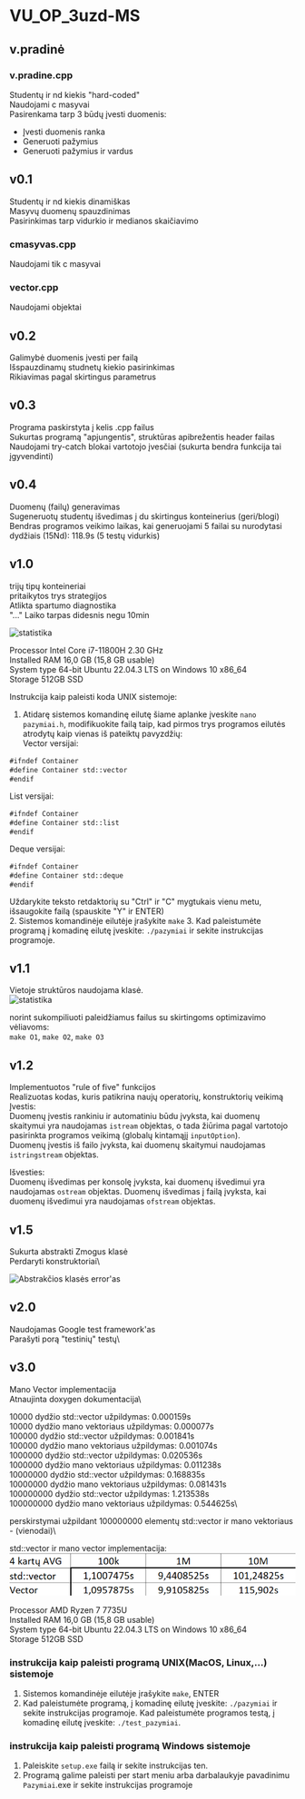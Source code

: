 # VU_OP_3uzd-MS

## v.pradinė
### v.pradine.cpp
Studentų ir nd kiekis "hard-coded"\
Naudojami c masyvai\
Pasirenkama tarp 3 būdų įvesti duomenis:
- Įvesti duomenis ranka
- Generuoti pažymius
- Generuoti pažymius ir vardus

## v0.1
Studentų ir nd kiekis dinamiškas\
Masyvų duomenų spauzdinimas\
Pasirinkimas tarp vidurkio ir medianos skaičiavimo
### cmasyvas.cpp
Naudojami tik c masyvai
### vector.cpp
Naudojami <vector> objektai

## v0.2
Galimybė duomenis įvesti per failą\
Išspauzdinamų studnetų kiekio pasirinkimas\
Rikiavimas pagal skirtingus parametrus

## v0.3
Programa paskirstyta į kelis .cpp failus\
Sukurtas programą "apjungentis", struktūras apibrežentis header failas\
Naudojami try-catch blokai vartotojo įvesčiai (sukurta bendra funkcija tai įgyvendinti)

## v0.4
Duomenų (failų) generavimas\
Sugeneruotų studentų išvedimas į du skirtingus konteinerius (geri/blogi)\
Bendras programos veikimo laikas, kai generuojami 5 failai su nurodytasi dydžiais (15Nd): 118.9s (5 testų vidurkis)

## v1.0
trijų tipų konteineriai\
pritaikytos trys strategijos\
Atlikta spartumo diagnostika\
"..." Laiko tarpas didesnis negu 10min

![statistika](statistikav1.0.png)

Processor             Intel Core i7-11800H 2.30 GHz\
Installed RAM         16,0 GB (15,8 GB usable)\
System type	64-bit    Ubuntu 22.04.3 LTS on Windows 10 x86_64\
Storage               512GB SSD

Instrukcija kaip paleisti koda UNIX sistemoje:
1. Atidarę sistemos komandinę eilutę šiame aplanke įveskite `nano pazymiai.h`, modifikuokite failą taip, kad pirmos trys programos eilutės atrodytų kaip vienas iš pateiktų pavyzdžių:\
Vector versijai:
```
#ifndef Container
#define Container std::vector
#endif
```
List versijai:
```
#ifndef Container
#define Container std::list
#endif
```
Deque versijai:
```
#ifndef Container
#define Container std::deque
#endif
```
Uždarykite teksto retdaktorių su "Ctrl" ir "C" mygtukais vienu metu, išsaugokite failą (spauskite "Y" ir ENTER)\
2. Sistemos komandinėje eilutėje įrašykite `make`
3. Kad paleistumėte programą į komadinę eilutę įveskite: `./pazymiai` ir sekite instrukcijas programoje.

## v1.1
Vietoje struktūros naudojama klasė.\
![statistika](statistikav1.1.png)

norint sukompiliuoti paleidžiamus failus su skirtingoms optimizavimo vėliavoms:\
`make O1`, `make O2`, `make O3`

## v1.2
Implementuotos "rule of five" funkcijos\
Realizuotas kodas, kuris patikrina naujų operatorių, konstruktorių veikimą\
Įvestis:\
Duomenų įvestis rankiniu ir automatiniu būdu įvyksta, kai duomenų skaitymui yra naudojamas `istream` objektas, o tada žiūrima pagal vartotojo pasirinkta programos veikimą (globalų kintamąjį `inputOption`).\
Duomenų įvestis iš failo įvyksta, kai duomenų skaitymui naudojamas `istringstream` objektas.

Išvesties:\
Duomenų išvedimas per konsolę įvyksta, kai duomenų išvedimui yra naudojamas `ostream` objektas.
Duomenų išvedimas į failą įvyksta, kai duomenų išvedimui yra naudojamas `ofstream` objektas.

## v1.5
Sukurta abstrakti Zmogus klasė\
Perdaryti konstruktoriai\

![Abstrakčios klasės error'as](AbstraktusZmogus.jpg)

## v2.0
Naudojamas Google test framework'as\
Parašyti porą "testinių" testų\

## v3.0
Mano Vector implementacija\
Atnaujinta doxygen dokumentacija\


10000 dydžio std::vector užpildymas: 0.000159s\
10000 dydžio mano vektoriaus užpildymas: 0.000077s\
100000 dydžio std::vector užpildymas: 0.001841s\
100000 dydžio mano vektoriaus užpildymas: 0.001074s\
1000000 dydžio std::vector užpildymas: 0.020536s\
1000000 dydžio mano vektoriaus užpildymas: 0.011238s\
10000000 dydžio std::vector užpildymas: 0.168835s\
10000000 dydžio mano vektoriaus užpildymas: 0.081431s\
100000000 dydžio std::vector užpildymas: 1.213538s\
100000000 dydžio mano vektoriaus užpildymas: 0.544625s\

perskirstymai užpildant 100000000 elementų std::vector ir mano vektoriaus - (vienodai)\

std::vector ir mano vector implementacija:
![v3.0 statistika](statistikav3.0.png)

Processor             AMD Ryzen 7 7735U\
Installed RAM         16,0 GB (15,8 GB usable)\
System type	64-bit    Ubuntu 22.04.3 LTS on Windows 10 x86_64\
Storage               512GB SSD

### instrukcija kaip paleisti programą UNIX(MacOS, Linux,...) sistemoje

1. Sistemos komandinėje eilutėje įrašykite `make`, ENTER
2. Kad paleistumėte programą, į komadinę eilutę įveskite: `./pazymiai` ir sekite instrukcijas programoje.
Kad paleistumėte programos testą, į komadinę eilutę įveskite: `./test_pazymiai`.

### instrukcija kaip paleisti programą Windows sistemoje

1. Paleiskite `setup.exe` failą ir sekite instrukcijas ten.
2. Programą galime paleisti per start meniu arba darbalaukyje pavadinimu `Pazymiai`.exe ir sekite instrukcijas programoje
